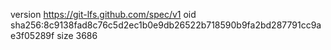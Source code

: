 version https://git-lfs.github.com/spec/v1
oid sha256:8c9138fad8c76c5d2ec1b0e9db26522b718590b9fa2bd287791cc9ae3f05289f
size 3686
